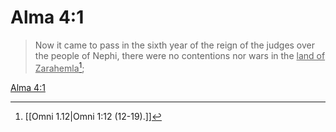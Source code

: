 # Alma 4:1

> Now it came to pass in the sixth year of the reign of the judges over the people of Nephi, there were no contentions nor wars in the <u>land of Zarahemla</u>[^a];

[Alma 4:1](https://www.churchofjesuschrist.org/study/scriptures/bofm/alma/4?lang=eng&id=p1#p1)


[^a]: [[Omni 1.12|Omni 1:12 (12-19).]]
